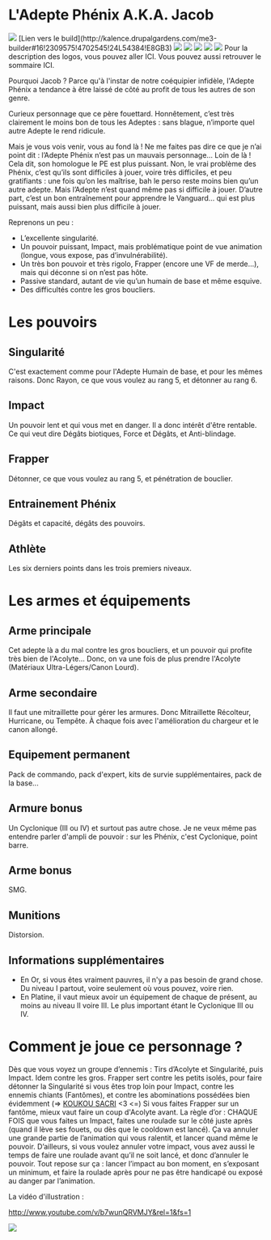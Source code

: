 L'Adepte Phénix A.K.A. Jacob
============================

<img src="http://i.imgur.com/f6eZqAL.png" />
[Lien vers le build](http://kalence.drupalgardens.com/me3-builder#16!2309575!4702545!24L54384!E8GB3)


<img src="https://raw.githubusercontent.com/tst2005/me3/master/static/img/logo1-or-et-platine.png" />
<img src="https://raw.githubusercontent.com/tst2005/me3/master/static/img/logo2-2etoiles.png" />
<img src="https://raw.githubusercontent.com/tst2005/me3/master/static/img/logo3-orange.png" />
<img src="https://raw.githubusercontent.com/tst2005/me3/master/static/img/logo4-2etoiles.png" />
<img src="https://raw.githubusercontent.com/tst2005/me3/master/static/img/logo5-3etoiles.png" />
Pour la description des logos, vous pouvez aller ICI. Vous pouvez aussi retrouver le sommaire ICI.

Pourquoi Jacob ? Parce qu'à l'instar de notre coéquipier infidèle, l'Adepte Phénix a tendance à être laissé de côté au profit de tous les autres de son genre.

Curieux personnage que ce père fouettard. Honnêtement, c’est très clairement le moins bon de tous les Adeptes : sans blague, n’importe quel autre Adepte le rend ridicule.

Mais je vous vois venir, vous au fond là ! Ne me faites pas dire ce que je n’ai point dit : l’Adepte Phénix n’est pas un mauvais personnage… Loin de là ! Cela dit, son homologue le PE est plus puissant.
Non, le vrai problème des Phénix, c’est qu’ils sont difficiles à jouer, voire très difficiles, et peu gratifiants : une fois qu’on les maîtrise, bah le perso reste moins bien qu’un autre adepte.
Mais l’Adepte n’est quand même pas si difficile à jouer. D’autre part, c’est un bon entraînement pour apprendre le Vanguard… qui est plus puissant, mais aussi bien plus difficile à jouer.

Reprenons un peu :
 * L’excellente singularité.
 * Un pouvoir puissant, Impact, mais problématique point de vue animation (longue, vous expose, pas d’invulnérabilité).
 * Un très bon pouvoir et très rigolo, Frapper (encore une VF de merde...), mais qui déconne si on n’est pas hôte.
 * Passive standard, autant de vie qu’un humain de base et même esquive.
 * Des difficultés contre les gros boucliers.

Les pouvoirs
============

## Singularité

C'est exactement comme pour l'Adepte Humain de base, et pour les mêmes raisons. Donc Rayon, ce que vous voulez au rang 5, et détonner au rang 6.

## Impact

Un pouvoir lent et qui vous met en danger. Il a donc intérêt d'être rentable. Ce qui veut dire Dégâts biotiques, Force et Dégâts, et Anti-blindage.

## Frapper

Détonner, ce que vous voulez au rang 5, et pénétration de bouclier.

## Entrainement Phénix

Dégâts et capacité, dégâts des pouvoirs.

## Athlète

Les six derniers points dans les trois premiers niveaux.

Les armes et équipements
========================

## Arme principale

Cet adepte là a du mal contre les gros boucliers, et un pouvoir qui profite très bien de l'Acolyte... Donc, on va une fois de plus prendre l'Acolyte (Matériaux Ultra-Légers/Canon Lourd).

## Arme secondaire

Il faut une mitraillette pour gérer les armures. Donc Mitraillette Récolteur, Hurricane, ou Tempête. À chaque fois avec l'amélioration du chargeur et le canon allongé.


## Equipement permanent

Pack de commando, pack d'expert, kits de survie supplémentaires, pack de la base...

## Armure bonus

Un Cyclonique (III ou IV) et surtout pas autre chose. Je ne veux même pas entendre parler d'ampli de pouvoir : sur les Phénix, c'est Cyclonique, point barre.

## Arme bonus

SMG.

## Munitions

Distorsion.

## Informations supplémentaires

 * En Or, si vous êtes vraiment pauvres, il n'y a pas besoin de grand chose. Du niveau I partout, voire seulement où vous pouvez, voire rien.
 * En Platine, il vaut mieux avoir un équipement de chaque de présent, au moins au niveau II voire III. Le plus important étant le Cyclonique III ou IV.

Comment je joue ce personnage ?
===============================

Dès que vous voyez un groupe d’ennemis : Tirs d’Acolyte et Singularité, puis Impact. Idem contre les gros.
Frapper sert contre les petits isolés, pour faire détonner la Singularité si vous êtes trop loin pour Impact, contre les ennemis chiants (Fantômes), et contre les abominations possédées bien évidemment (=> [KOUKOU SACRI](https://www.youtube.com/watch?v=GALndTR-FI0) <3 <=)
Si vous faites Frapper sur un fantôme, mieux vaut faire un coup d'Acolyte avant.
La règle d’or : CHAQUE FOIS que vous faites un Impact, faites une roulade sur le côté juste après (quand il lève ses fouets, ou dès que le cooldown est lancé). Ça va annuler une grande partie de l’animation qui vous ralentit, et lancer quand même le pouvoir. D’ailleurs, si vous voulez annuler votre impact, vous avez aussi le temps de faire une roulade avant qu’il ne soit lancé, et donc d’annuler le pouvoir.
Tout repose sur ça : lancer l’impact au bon moment, en s’exposant un minimum, et faire la roulade après pour ne pas être handicapé ou exposé au danger par l’animation.

La vidéo d'illustration :

http://www.youtube.com/v/b7wunQRVMJY&rel=1&fs=1

<img src="http://s7.postimg.org/7fid6b2gr/smash.jpg" />
